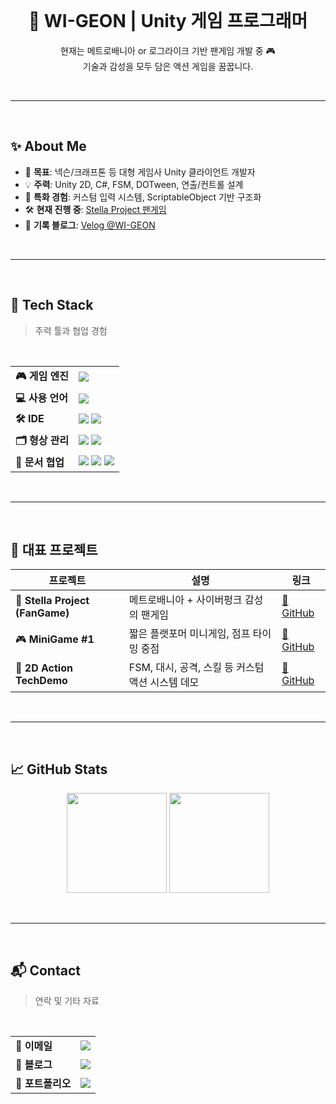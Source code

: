 <br>

<h1 align="center">🐧 WI-GEON | Unity 게임 프로그래머</h1>

<p align="center">
  현재는 메트로배니아 or 로그라이크 기반 팬게임 개발 중 🎮<br>
  기술과 감성을 모두 담은 액션 게임을 꿈꿉니다.
</p>

<br>

---

<br>

## ✨ About Me

- 🎯 **목표**: 넥슨/크래프톤 등 대형 게임사 Unity 클라이언트 개발자
- 💡 **주력**: Unity 2D, C#, FSM, DOTween, 연출/컨트롤 설계
- 🧠 **특화 경험**: 커스텀 입력 시스템, ScriptableObject 기반 구조화
- 🛠️ **현재 진행 중**: [Stella Project 팬게임](https://github.com/WI-GEON/FanGame_StellaProject)
- 📝 **기록 블로그**: [Velog @WI-GEON](https://velog.io/@WI-GEON)

<br>

---

<br>

## 🧰 Tech Stack

> 주력 툴과 협업 경험

<br>

<table>
  <tr>
    <td><strong>🎮 게임 엔진</strong></td>
    <td><img src="https://img.shields.io/badge/Unity-2022.3+-000000?style=flat&logo=unity&logoColor=white"/></td>
  </tr>
  <tr>
    <td><strong>💻 사용 언어</strong></td>
    <td><img src="https://img.shields.io/badge/C Sharp-239120?style=flat&logo=csharp&logoColor=white"/></td>
  </tr>
  <tr>
    <td><strong>🛠️ IDE</strong></td>
    <td>
      <img src="https://img.shields.io/badge/Visual Studio-5C2D91?style=flat&logo=visualstudio&logoColor=white"/>
      <img src="https://img.shields.io/badge/Rider-000000?style=flat&logo=JetBrains&logoColor=white"/>
    </td>
  </tr>
  <tr>
    <td><strong>🗂️ 형상 관리</strong></td>
    <td>
      <img src="https://img.shields.io/badge/Git-F05032?style=flat&logo=git&logoColor=white"/>
      <img src="https://img.shields.io/badge/GitHub-181717?style=flat&logo=github&logoColor=white"/>
    </td>
  </tr>
  <tr>
    <td><strong>📄 문서 협업</strong></td>
    <td>
      <img src="https://img.shields.io/badge/Jira-0052CC?style=flat&logo=jira&logoColor=white"/>
      <img src="https://img.shields.io/badge/Confluence-172B4D?style=flat&logo=confluence&logoColor=white"/>
      <img src="https://img.shields.io/badge/Notion-000000?style=flat&logo=notion&logoColor=white"/>
    </td>
  </tr>
</table>

<br>

---

<br>

## 🚀 대표 프로젝트

| 프로젝트 | 설명 | 링크 |
|----------|------|------|
| 🌌 **Stella Project (FanGame)** | 메트로배니아 + 사이버펑크 감성의 팬게임 | [🔗 GitHub](https://github.com/WI-GEON/FanGame_StellaProject) |
| 🎮 **MiniGame #1** | 짧은 플랫포머 미니게임, 점프 타이밍 중점 | [🔗 GitHub](https://github.com/WI-GEON/MiniGame_1) |
| 🧪 **2D Action TechDemo** | FSM, 대시, 공격, 스킬 등 커스텀 액션 시스템 데모 | [🔗 GitHub](https://github.com/WI-GEON/TechDemo_2DAction) |

<br>

---

<br>

## 📈 GitHub Stats

<p align="center">
  <img src="https://github-readme-stats.vercel.app/api?username=WI-GEON&show_icons=true&theme=tokyonight&hide_title=true&rank_icon=github&hide_border=true" height="160"/>
  <img src="https://github-readme-stats.vercel.app/api/top-langs/?username=WI-GEON&layout=compact&theme=tokyonight&hide_border=true" height="160"/>
</p>

<br>

---

<br>

## 📬 Contact

> 연락 및 기타 자료

<br>

<table>
  <tr>
    <td><strong>📧 이메일</strong></td>
    <td><img src="https://img.shields.io/badge/Gmail-wigeon.dev@gmail.com-D14836?style=flat&logo=gmail&logoColor=white"/></td>
  </tr>
  <tr>
    <td><strong>📝 블로그</strong></td>
    <td><a href="https://velog.io/@WI-GEON">
      <img src="https://img.shields.io/badge/Blog-Velog-20C997?style=flat&logo=velog&logoColor=white"/>
    </a></td>
  </tr>
  <tr>
    <td><strong>📂 포트폴리오</strong></td>
    <td><a href="https://your-notion-link-here">
      <img src="https://img.shields.io/badge/Notion-Portfolio-000000?style=flat&logo=notion&logoColor=white"/>
    </a></td>
  </tr>
</table>

<br>
